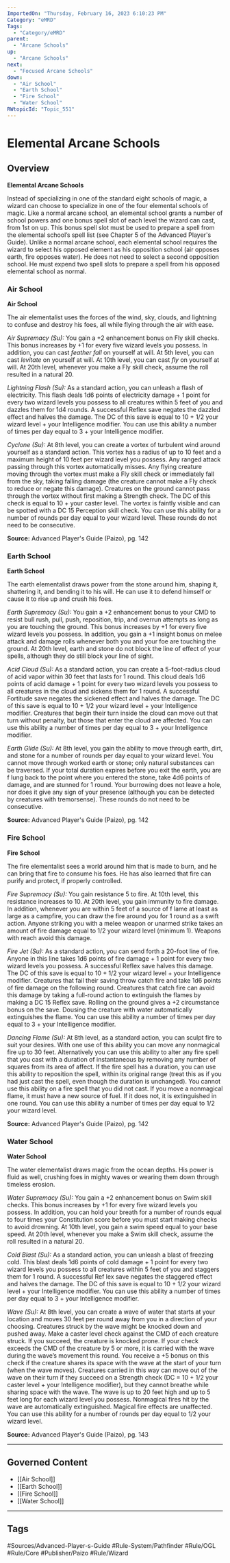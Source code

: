 ```yaml
---
ImportedOn: "Thursday, February 16, 2023 6:10:23 PM"
Category: "eMRD"
Tags:
  - "Category/eMRD"
parent:
  - "Arcane Schools"
up:
  - "Arcane Schools"
next:
  - "Focused Arcane Schools"
down:
  - "Air School"
  - "Earth School"
  - "Fire School"
  - "Water School"
RWtopicId: "Topic_551"
---
```

# Elemental Arcane Schools
## Overview
**Elemental Arcane Schools**

Instead of specializing in one of the standard eight schools of magic, a wizard can choose to specialize in one of the four elemental schools of magic. Like a normal arcane school, an elemental school grants a number of school powers and one bonus spell slot of each level the wizard can cast, from 1st on up. This bonus spell slot must be used to prepare a spell from the elemental school’s spell list (see Chapter 5 of the Advanced Player's Guide). Unlike a normal arcane school, each elemental school requires the wizard to select his opposed element as his opposition school (air opposes earth, fire opposes water). He does not need to select a second opposition school. He must expend two spell slots to prepare a spell from his opposed elemental school as normal.

### Air School
**Air School**

The air elementalist uses the forces of the wind, sky, clouds, and lightning to confuse and destroy his foes, all while flying through the air with ease.

*Air Supremacy (Su):* You gain a +2 enhancement bonus on Fly skill checks. This bonus increases by +1 for every five wizard levels you possess. In addition, you can cast *feather fall* on yourself at will. At 5th level, you can cast *levitate* on yourself at will. At 10th level, you can cast *fly* on yourself at will. At 20th level, whenever you make a Fly skill check, assume the roll resulted in a natural 20.

*Lightning Flash (Su):* As a standard action, you can unleash a flash of electricity. This flash deals 1d6 points of electricity damage + 1 point for every two wizard levels you possess to all creatures within 5 feet of you and dazzles them for 1d4 rounds. A successful Reflex save negates the dazzled effect and halves the damage. The DC of this save is equal to 10 + 1/2 your wizard level + your Intelligence modifier. You can use this ability a number of times per day equal to 3 + your Intelligence modifier.

*Cyclone (Su):* At 8th level, you can create a vortex of turbulent wind around yourself as a standard action. This vortex has a radius of up to 10 feet and a maximum height of 10 feet per wizard level you possess. Any ranged attack passing through this vortex automatically misses. Any flying creature moving through the vortex must make a Fly skill check or immediately fall from the sky, taking falling damage (the creature cannot make a Fly check to reduce or negate this damage). Creatures on the ground cannot pass through the vortex without first making a Strength check. The DC of this check is equal to 10 + your caster level. The vortex is faintly visible and can be spotted with a DC 15 Perception skill check. You can use this ability for a number of rounds per day equal to your wizard level. These rounds do not need to be consecutive.

**Source:** Advanced Player's Guide (Paizo), pg. 142

### Earth School
**Earth School**

The earth elementalist draws power from the stone around him, shaping it, shattering it, and bending it to his will. He can use it to defend himself or cause it to rise up and crush his foes.

*Earth Supremacy (Su):* You gain a +2 enhancement bonus to your CMD to resist bull rush, pull, push, reposition, trip, and overrun attempts as long as you are touching the ground. This bonus increases by +1 for every five wizard levels you possess. In addition, you gain a +1 insight bonus on melee attack and damage rolls whenever both you and your foe are touching the ground. At 20th level, earth and stone do not block the line of effect of your spells, although they do still block your line of sight.

*Acid Cloud (Su):* As a standard action, you can create a 5-foot-radius cloud of acid vapor within 30 feet that lasts for 1 round. This cloud deals 1d6 points of acid damage + 1 point for every two wizard levels you possess to all creatures in the cloud and sickens them for 1 round. A successful Fortitude save negates the sickened effect and halves the damage. The DC of this save is equal to 10 + 1/2 your wizard level + your Intelligence modifier. Creatures that begin their turn inside the cloud can move out that turn without penalty, but those that enter the cloud are affected. You can use this ability a number of times per day equal to 3 + your Intelligence modifier.

*Earth Glide (Su):* At 8th level, you gain the ability to move through earth, dirt, and stone for a number of rounds per day equal to your wizard level. You cannot move through worked earth or stone; only natural substances can be traversed. If your total duration expires before you exit the earth, you are f lung back to the point where you entered the stone, take 4d6 points of damage, and are stunned for 1 round. Your burrowing does not leave a hole, nor does it give any sign of your presence (although you can be detected by creatures with tremorsense). These rounds do not need to be consecutive.

**Source:** Advanced Player's Guide (Paizo), pg. 142

### Fire School
**Fire School**

The fire elementalist sees a world around him that is made to burn, and he can bring that fire to consume his foes. He has also learned that fire can purify and protect, if properly controlled.

*Fire Supremacy (Su):* You gain resistance 5 to fire. At 10th level, this resistance increases to 10. At 20th level, you gain immunity to fire damage. In addition, whenever you are within 5 feet of a source of f lame at least as large as a campfire, you can draw the fire around you for 1 round as a swift action. Anyone striking you with a melee weapon or unarmed strike takes an amount of fire damage equal to 1/2 your wizard level (minimum 1). Weapons with reach avoid this damage.

*Fire Jet (Su):* As a standard action, you can send forth a 20-foot line of fire. Anyone in this line takes 1d6 points of fire damage + 1 point for every two wizard levels you possess. A successful Reflex save halves this damage. The DC of this save is equal to 10 + 1/2 your wizard level + your Intelligence modifier. Creatures that fail their saving throw catch fire and take 1d6 points of fire damage on the following round. Creatures that catch fire can avoid this damage by taking a full-round action to extinguish the flames by making a DC 15 Reflex save. Rolling on the ground gives a +2 circumstance bonus on the save. Dousing the creature with water automatically extinguishes the flame. You can use this ability a number of times per day equal to 3 + your Intelligence modifier.

*Dancing Flame (Su):* At 8th level, as a standard action, you can sculpt fire to suit your desires. With one use of this ability you can move any nonmagical fire up to 30 feet. Alternatively you can use this ability to alter any fire spell that you cast with a duration of instantaneous by removing any number of squares from its area of affect. If the fire spell has a duration, you can use this ability to reposition the spell, within its original range (treat this as if you had just cast the spell, even though the duration is unchanged). You cannot use this ability on a fire spell that you did not cast. If you move a nonmagical flame, it must have a new source of fuel. If it does not, it is extinguished in one round. You can use this ability a number of times per day equal to 1/2 your wizard level.

**Source:** Advanced Player's Guide (Paizo), pg. 142

### Water School
**Water School**

The water elementalist draws magic from the ocean depths. His power is fluid as well, crushing foes in mighty waves or wearing them down through timeless erosion.

*Water Supremacy (Su):* You gain a +2 enhancement bonus on Swim skill checks. This bonus increases by +1 for every five wizard levels you possess. In addition, you can hold your breath for a number of rounds equal to four times your Constitution score before you must start making checks to avoid drowning. At 10th level, you gain a swim speed equal to your base speed. At 20th level, whenever you make a Swim skill check, assume the roll resulted in a natural 20.

*Cold Blast (Su):* As a standard action, you can unleash a blast of freezing cold. This blast deals 1d6 points of cold damage + 1 point for every two wizard levels you possess to all creatures within 5 feet of you and staggers them for 1 round. A successful Ref lex save negates the staggered effect and halves the damage. The DC of this save is equal to 10 + 1/2 your wizard level + your Intelligence modifier. You can use this ability a number of times per day equal to 3 + your Intelligence modifier.

*Wave (Su):* At 8th level, you can create a wave of water that starts at your location and moves 30 feet per round away from you in a direction of your choosing. Creatures struck by the wave might be knocked down and pushed away. Make a caster level check against the CMD of each creature struck. If you succeed, the creature is knocked prone. If your check exceeds the CMD of the creature by 5 or more, it is carried with the wave during the wave’s movement this round. You receive a +5 bonus on this check if the creature shares its space with the wave at the start of your turn (when the wave moves). Creatures carried in this way can move out of the wave on their turn if they succeed on a Strength check (DC = 10 + 1/2 your caster level + your Intelligence modifier), but they cannot breathe while sharing space with the wave. The wave is up to 20 feet high and up to 5 feet long for each wizard level you possess. Nonmagical fires hit by the wave are automatically extinguished. Magical fire effects are unaffected. You can use this ability for a number of rounds per day equal to 1/2 your wizard level.

**Source:** Advanced Player's Guide (Paizo), pg. 143

---
## Governed Content
- [[Air School]]
- [[Earth School]]
- [[Fire School]]
- [[Water School]]


---
## Tags
#Sources/Advanced-Player-s-Guide #Rule-System/Pathfinder #Rule/OGL #Rule/Core #Publisher/Paizo #Rule/Wizard

